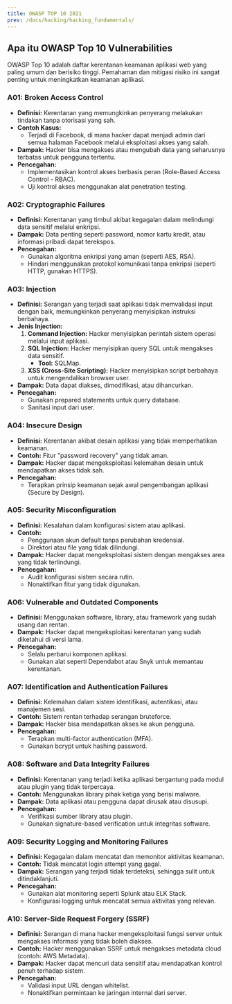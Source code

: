 ```yaml
---
title: OWASP TOP 10 2021
prev: /docs/hacking/hacking_fundamentals/
---
```


## Apa itu OWASP Top 10 Vulnerabilities

OWASP Top 10 adalah daftar kerentanan keamanan aplikasi web yang paling umum dan berisiko tinggi. Pemahaman dan mitigasi risiko ini sangat penting untuk meningkatkan keamanan aplikasi.

### **A01: Broken Access Control**

- **Definisi:** Kerentanan yang memungkinkan penyerang melakukan tindakan tanpa otorisasi yang sah.
- **Contoh Kasus:**
  - Terjadi di Facebook, di mana hacker dapat menjadi admin dari semua halaman Facebook melalui eksploitasi akses yang salah.
- **Dampak:** Hacker bisa mengakses atau mengubah data yang seharusnya terbatas untuk pengguna tertentu.
- **Pencegahan:**
  - Implementasikan kontrol akses berbasis peran (Role-Based Access Control - RBAC).
  - Uji kontrol akses menggunakan alat penetration testing.

### **A02: Cryptographic Failures**

- **Definisi:** Kerentanan yang timbul akibat kegagalan dalam melindungi data sensitif melalui enkripsi.
- **Dampak:** Data penting seperti password, nomor kartu kredit, atau informasi pribadi dapat terekspos.
- **Pencegahan:**
  - Gunakan algoritma enkripsi yang aman (seperti AES, RSA).
  - Hindari menggunakan protokol komunikasi tanpa enkripsi (seperti HTTP, gunakan HTTPS).

### **A03: Injection**

- **Definisi:** Serangan yang terjadi saat aplikasi tidak memvalidasi input dengan baik, memungkinkan penyerang menyisipkan instruksi berbahaya.
- **Jenis Injection:**
  1. **Command Injection:** Hacker menyisipkan perintah sistem operasi melalui input aplikasi.
  2. **SQL Injection:** Hacker menyisipkan query SQL untuk mengakses data sensitif.
     - **Tool:** SQLMap.
  3. **XSS (Cross-Site Scripting):** Hacker menyisipkan script berbahaya untuk mengendalikan browser user.
- **Dampak:** Data dapat diakses, dimodifikasi, atau dihancurkan.
- **Pencegahan:**
  - Gunakan prepared statements untuk query database.
  - Sanitasi input dari user.

### **A04: Insecure Design**

- **Definisi:** Kerentanan akibat desain aplikasi yang tidak memperhatikan keamanan.
- **Contoh:** Fitur "password recovery" yang tidak aman.
- **Dampak:** Hacker dapat mengeksploitasi kelemahan desain untuk mendapatkan akses tidak sah.
- **Pencegahan:**
  - Terapkan prinsip keamanan sejak awal pengembangan aplikasi (Secure by Design).

### **A05: Security Misconfiguration**

- **Definisi:** Kesalahan dalam konfigurasi sistem atau aplikasi.
- **Contoh:**
  - Penggunaan akun default tanpa perubahan kredensial.
  - Direktori atau file yang tidak dilindungi.
- **Dampak:** Hacker dapat mengeksploitasi sistem dengan mengakses area yang tidak terlindungi.
- **Pencegahan:**
  - Audit konfigurasi sistem secara rutin.
  - Nonaktifkan fitur yang tidak digunakan.

### **A06: Vulnerable and Outdated Components**

- **Definisi:** Menggunakan software, library, atau framework yang sudah usang dan rentan.
- **Dampak:** Hacker dapat mengeksploitasi kerentanan yang sudah diketahui di versi lama.
- **Pencegahan:**
  - Selalu perbarui komponen aplikasi.
  - Gunakan alat seperti Dependabot atau Snyk untuk memantau kerentanan.

### **A07: Identification and Authentication Failures**

- **Definisi:** Kelemahan dalam sistem identifikasi, autentikasi, atau manajemen sesi.
- **Contoh:** Sistem rentan terhadap serangan bruteforce.
- **Dampak:** Hacker bisa mendapatkan akses ke akun pengguna.
- **Pencegahan:**
  - Terapkan multi-factor authentication (MFA).
  - Gunakan bcrypt untuk hashing password.

### **A08: Software and Data Integrity Failures**

- **Definisi:** Kerentanan yang terjadi ketika aplikasi bergantung pada modul atau plugin yang tidak terpercaya.
- **Contoh:** Menggunakan library pihak ketiga yang berisi malware.
- **Dampak:** Data aplikasi atau pengguna dapat dirusak atau disusupi.
- **Pencegahan:**
  - Verifikasi sumber library atau plugin.
  - Gunakan signature-based verification untuk integritas software.

### **A09: Security Logging and Monitoring Failures**

- **Definisi:** Kegagalan dalam mencatat dan memonitor aktivitas keamanan.
- **Contoh:** Tidak mencatat login attempt yang gagal.
- **Dampak:** Serangan yang terjadi tidak terdeteksi, sehingga sulit untuk ditindaklanjuti.
- **Pencegahan:**
  - Gunakan alat monitoring seperti Splunk atau ELK Stack.
  - Konfigurasi logging untuk mencatat semua aktivitas yang relevan.

### **A10: Server-Side Request Forgery (SSRF)**

- **Definisi:** Serangan di mana hacker mengeksploitasi fungsi server untuk mengakses informasi yang tidak boleh diakses.
- **Contoh:** Hacker menggunakan SSRF untuk mengakses metadata cloud (contoh: AWS Metadata).
- **Dampak:** Hacker dapat mencuri data sensitif atau mendapatkan kontrol penuh terhadap sistem.
- **Pencegahan:**
  - Validasi input URL dengan whitelist.
  - Nonaktifkan permintaan ke jaringan internal dari server.
